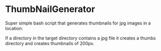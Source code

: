 # ThumbNailGenerator
Super simple bash script that generates thumbnails for jpg images in a location:

If a directory in the target directory contains a jpg file it creates a thumbs directory
and creates thumbnails of 200px.
